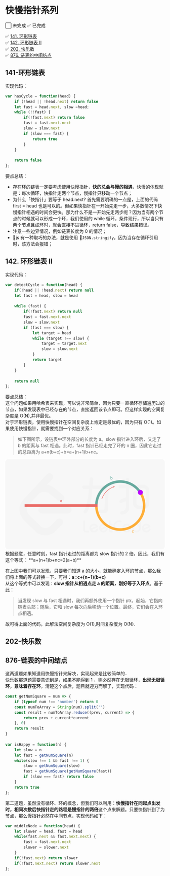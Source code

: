 # 快慢指针系列  

⬜️ 未完成  ✅ 已完成    

✅  [141. 环形链表](https://leetcode-cn.com/problems/linked-list-cycle/)  
✅  [142. 环形链表 II](https://leetcode-cn.com/problems/linked-list-cycle-ii/)  
✅  [202. 快乐数](https://leetcode-cn.com/problems/happy-number/)  
✅  [876. 链表的中间结点](https://leetcode-cn.com/problems/middle-of-the-linked-list/)  

  
## 141-环形链表  
实现代码：
```js  
var hasCycle = function(head) {
    if (!head || !head.next) return false
    let fast = head.next, slow =head;
    while (!!fast) {
        if(!fast.next) return false
        fast = fast.next.next
        slow = slow.next
        if (slow === fast) {
            return true
        }
    }

    return false
};
```  
要点总结：
+ 存在环的链表一定要考虑使用快慢指针，**快的总会与慢的相遇**，快慢的体现就是：每次循环，快指针走两个节点，慢指针只移动一个节点；
+ 为什么「快指针」要等于 head.next?
  首先需要明确的一点是，上面的代码 first = head 也是可以的。但如果快指针在一开始先走一步，大多数情况下快慢指针相遇的时间会更快。那为什么不是一开始先走两步呢？因为当有两个节点的时候就可以形成一个环，我们使用的 while 循环，条件现行，所以当只有两个节点且成环时，就会直接不进循环，return false，导致结果错误。  
+ 注意一些边界情况，例如链表长度为 0 的情况；  
+ js 有一种取巧的办法，就是使用 `JSON.stringify`，因为当存在循环引用时，该方法会报错；  

## 142. 环形链表 II  
实现代码：
```js  
var detectCycle = function(head) {
    if(!head || !head.next) return null
    let fast = head, slow = head

    while (fast) {
        if(!fast.next) return null
        fast = fast.next.next
        slow = slow.next
        if (fast === slow) {
            let target = head
            while (target !== slow) {
                target = target.next
                slow = slow.next
            }
            return target
        }
    }

    return null
};
```   
要点总结：  
这个问题如果用哈希表来实现，可以说非常简单，因为只要一直循环存储遍历过的节点，如果发现表中已经存在的节点，直接返回该节点即可。但这样实现的空间复杂度是 O(N),并非最优。  
对于环形链表，使用快慢指针在空间复杂度上肯定是最优的，因为只有 O(1)。如果使用快慢指针，就需要找到一个对应关系：  
> 如下图所示，设链表中环外部分的长度为 a。slow 指针进入环后，又走了 b 的距离与 fast 相遇。此时，fast 指针已经走完了环的 n 圈，因此它走过的总距离为 a+n(b+c)+b=a+(n+1)b+nc。
<img src='../imgs/有环链表[1].png' />  
根据题意，任意时刻，fast 指针走过的距离都为 slow 指针的 2 倍。因此，我们有这个等式：  **a+(n+1)b+nc=2(a+b)**    
  
在上图中我们可以发现，只要我们知道 a 的大小，就能确定入环的节点，那么我们将上面的等式转换一下，可得：**a=c+(n−1)(b+c)**  
从这个等式中可以发现：**slow 指针从相遇点走 a 的距离，刚好等于入环点**。基于此：
> 当发现 slow 与 fast 相遇时，我们再额外使用一个指针 ptr。起始，它指向链表头部；随后，它和 slow 每次向后移动一个位置。最终，它们会在入环点相遇。    
  
故可得上面的代码，此解法空间复杂度为 O(1),时间复杂度为 O(N).  

## 202-快乐数   
## 876-链表的中间结点  
这两道题如果知道用快慢指针来解决，实现起来是比较简单的..  
快乐数那道题需要意识到是，如果不能得到 1 ，则必然存在无限循环，**出现无限循环，意味着存在环**。清楚这个点后，题目就迎刃而解了，实现代码：  
```js
const getNumSquare = num => {
    if (typeof num !== 'number') return 0
    const numToArray = String(num).split('')
    const result = numToArray.reduce((prev, current) => {
        return prev + current*current
    }, 0)
    return result
}

var isHappy = function(n) {
    let slow = n
    let fast = getNumSquare(n)
    while(slow !== 1 && fast !== 1) {
        slow = getNumSquare(slow)
        fast = getNumSquare(getNumSquare(fast))
        if (slow === fast) return false
    }
    return true
};
```
  
第二道题，虽然没有循环、环的概念，但我们可以利用：**快慢指针在同起点出发时，相同次数后快指针走的路程是慢指针的两倍**这个点来解题。只要快指针到了为节点，那么慢指针必然在中间节点，实现代码如下：
```js
var middleNode = function(head) {
    let slower = head, fast = head
    while(fast.next && fast.next.next) {
        fast = fast.next.next
        slower = slower.next
    }
    if(!fast.next) return slower
    if(!fast.next.next) return slower.next
};
```

